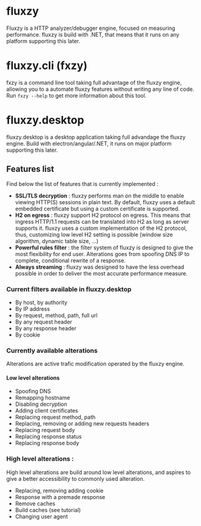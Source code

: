 # fluxzy 
Fluxzy is a HTTP analyzer/debugger engine, focused on measuring performance. fluxzy is build with .NET, that means that it runs on any platform supporting this later. 

# fluxzy.cli (fxzy) 
fxzy is a command line tool taking full advantage of the fluxzy engine, allowing you to a automate fluxzy features without writing any line of code. Run `fxzy --help` to get more information about this tool. 

# fluxzy.desktop
fluxzy.desktop is a desktop application taking full advandage the fluxzy engine. Build with electron/angular/.NET, it runs on major platform supporting this later. 

## Features list 
Find below the list of features that is currently implemented : 
 - **SSL/TLS decryption** : fluxzy performs man on the middle to enable viewing HTTP(S) sessions in plain text. By default, fluxzy uses a default embedded certificate but using a custom certificate is supported.
 - **H2 on egress** : fluxzy support H2 protocol on egress. This means that ingress HTTP/1.1 requests can be translated into H2 as long as server supports it. fluxzy uses a custom implementation of the H2 protocol, thus, customizing low level H2 setting is possible (window size algorithm, dynamic table size, ...)
 - **Powerful rules filter** : the filter system of fluxzy is designed to give the most flexibility for end user. Alterations goes from spoofing DNS IP to complete, conditional rewrite of a response. 
 - **Always streaming** : fluxzy was designed to have the less overhead possible in order to deliver the most accurate performance measure. 
 
 ### Current filters available in fluxzy.desktop
 - By host, by authority
 - By IP address
 - By request, method, path, full url 
 - By any request header
 - By any response header
 - By cookie 
 
### Currently available alterations
Alterations are active trafic modification operated by the fluxzy engine. 

#### Low level alterations
 - Spoofing DNS
 - Remapping hostname
 - Disabling decryption 
 - Adding client certificates 
 - Replacing request method, path
 - Replacing, removing or adding new requests headers
 - Replacing request body
 - Replacing response status 
 - Replacing response body 
 
### High level alterations :
High level alterations are build around low level alterations, and aspires to give a better accessibility to commonly used alteration. 

 - Replacing, removing adding cookie 
 - Response with a premade response 
 - Remove caches
 - Build caches (see tutorial) 
 - Changing user agent 
 
 
 

